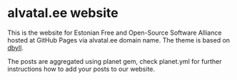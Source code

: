 alvatal.ee website
==================

This is the website for Estonian Free and Open-Source Software Alliance
hosted at GitHub Pages via alvatal.ee domain name.
The theme is based on [dbyll](https://github.com/dbtek/dbyll).

The posts are aggregated using planet gem, check planet.yml for further
instructions how to add your posts to our website.
